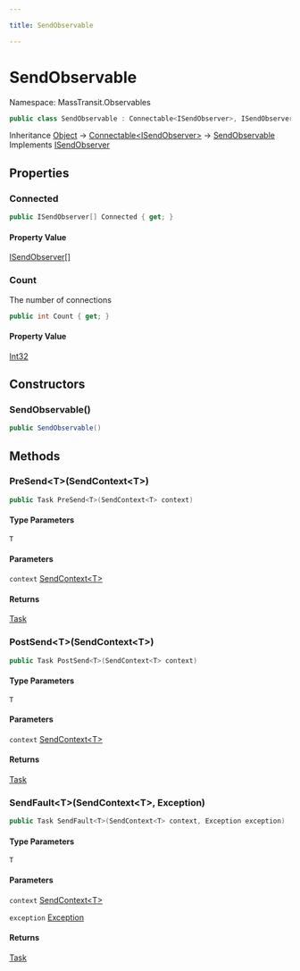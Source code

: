```yaml
---

title: SendObservable

---
```


# SendObservable

Namespace: MassTransit.Observables

```csharp
public class SendObservable : Connectable<ISendObserver>, ISendObserver
```

Inheritance [Object](https://learn.microsoft.com/en-us/dotnet/api/system.object) → [Connectable\<ISendObserver\>](../masstransit-util/connectable-1) → [SendObservable](../masstransit-observables/sendobservable)<br/>
Implements [ISendObserver](../masstransit/isendobserver)

## Properties

### **Connected**

```csharp
public ISendObserver[] Connected { get; }
```

#### Property Value

[ISendObserver[]](../masstransit/isendobserver)<br/>

### **Count**

The number of connections

```csharp
public int Count { get; }
```

#### Property Value

[Int32](https://learn.microsoft.com/en-us/dotnet/api/system.int32)<br/>

## Constructors

### **SendObservable()**

```csharp
public SendObservable()
```

## Methods

### **PreSend\<T\>(SendContext\<T\>)**

```csharp
public Task PreSend<T>(SendContext<T> context)
```

#### Type Parameters

`T`<br/>

#### Parameters

`context` [SendContext\<T\>](../masstransit/sendcontext-1)<br/>

#### Returns

[Task](https://learn.microsoft.com/en-us/dotnet/api/system.threading.tasks.task)<br/>

### **PostSend\<T\>(SendContext\<T\>)**

```csharp
public Task PostSend<T>(SendContext<T> context)
```

#### Type Parameters

`T`<br/>

#### Parameters

`context` [SendContext\<T\>](../masstransit/sendcontext-1)<br/>

#### Returns

[Task](https://learn.microsoft.com/en-us/dotnet/api/system.threading.tasks.task)<br/>

### **SendFault\<T\>(SendContext\<T\>, Exception)**

```csharp
public Task SendFault<T>(SendContext<T> context, Exception exception)
```

#### Type Parameters

`T`<br/>

#### Parameters

`context` [SendContext\<T\>](../masstransit/sendcontext-1)<br/>

`exception` [Exception](https://learn.microsoft.com/en-us/dotnet/api/system.exception)<br/>

#### Returns

[Task](https://learn.microsoft.com/en-us/dotnet/api/system.threading.tasks.task)<br/>
